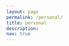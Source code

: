 ```yaml
---
layout: page
permalink: /personal/
title: personal
description: 
nav: true
---
```


<!-- For now, this page is assumed to be a static description of your courses. You can convert it to a collection similar to `_projects/` so that you can have a dedicated page for each course.

Organize your courses by years, topics, or universities, however you like! -->


<!-- 2022 TA - CS 142 : [Programming and Data Structures Lab - II](https://sites.google.com/site/anupbtcs/comp-lab-ii-sp2022) \\
2021 TA - CS 141 : [Computational Laboratory - I](https://sites.google.com/site/anupbtcs/comp-lab-i-2021-fall) -->


